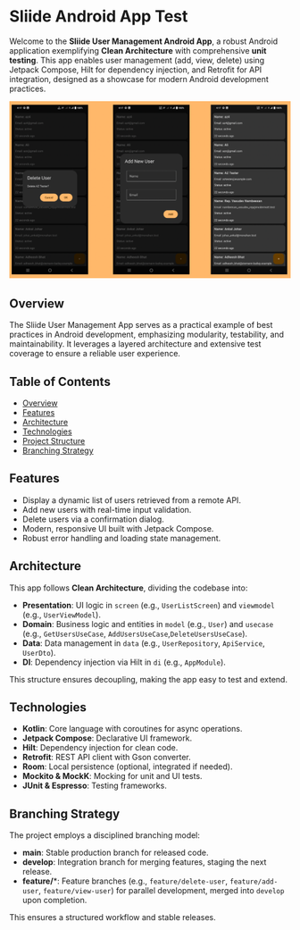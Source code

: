 # Sliide Android App Test

Welcome to the **Sliide User Management Android App**, a robust Android application exemplifying **Clean Architecture** with comprehensive **unit testing**. This app enables user management (add, view, delete) using Jetpack Compose, Hilt for dependency injection, and Retrofit for API integration, designed as a showcase for modern Android development practices.

![App Screenshots](ss.png) 

## Overview
The Sliide User Management App serves as a practical example of best practices in Android development, emphasizing modularity, testability, and maintainability. It leverages a layered architecture and extensive test coverage to ensure a reliable user experience.

## Table of Contents
- [Overview](#overview)
- [Features](#features)
- [Architecture](#architecture)
- [Technologies](#technologies)
- [Project Structure](#project-structure)
- [Branching Strategy](#branching-strategy)

## Features
- Display a dynamic list of users retrieved from a remote API.
- Add new users with real-time input validation.
- Delete users via a confirmation dialog.
- Modern, responsive UI built with Jetpack Compose.
- Robust error handling and loading state management.

## Architecture
This app follows **Clean Architecture**, dividing the codebase into:
- **Presentation**: UI logic in `screen` (e.g., `UserListScreen`) and `viewmodel` (e.g., `UserViewModel`).
- **Domain**: Business logic and entities in `model` (e.g., `User`) and `usecase` (e.g., `GetUsersUseCase`, `AddUsersUseCase`,`DeleteUsersUseCase`).
- **Data**: Data management in `data` (e.g., `UserRepository`, `ApiService`, `UserDto`).
- **DI**: Dependency injection via Hilt in `di` (e.g., `AppModule`).

This structure ensures decoupling, making the app easy to test and extend.

## Technologies
- **Kotlin**: Core language with coroutines for async operations.
- **Jetpack Compose**: Declarative UI framework.
- **Hilt**: Dependency injection for clean code.
- **Retrofit**: REST API client with Gson converter.
- **Room**: Local persistence (optional, integrated if needed).
- **Mockito & MockK**: Mocking for unit and UI tests.
- **JUnit & Espresso**: Testing frameworks.

## Branching Strategy
The project employs a disciplined branching model:
- **main**: Stable production branch for released code.
- **develop**: Integration branch for merging features, staging the next release.
- **feature/***: Feature branches (e.g., `feature/delete-user`, `feature/add-user`, `feature/view-user`) for parallel development, merged into `develop` upon completion.

This ensures a structured workflow and stable releases.





